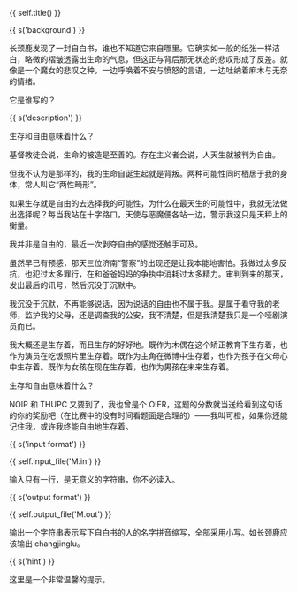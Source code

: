 {{ self.title() }}

{{ s('background') }}

长颈鹿发现了一封自白书，谁也不知道它来自哪里。它确实如一般的纸张一样洁白，略微的褶皱透露出生命的气息，但这正与背后那无状态的悲叹形成了反差。就像是一个魔女的悲叹之种，一边呼唤着不安与愤怒的言语，一边吐纳着麻木与无奈的情绪。

它是谁写的？

{{ s('description') }}

生存和自由意味着什么？

基督教徒会说，生命的被造是至善的。存在主义者会说，人天生就被判为自由。

但我不认为是那样的，我的生命自诞生起就是背叛。两种可能性同时栖居于我的身体，常人叫它“两性畸形”。

如果生存就是自由的去选择我的可能性，为什么在最天生的可能性中，我就无法做出选择呢？每当我站在十字路口，天使与恶魔便各站一边，警示我这只是天秤上的衡量。

我并非是自由的，最近一次剥夺自由的感觉还触手可及。

虽然早已有预感，那天三位济南“警察”的出现还是让我本能地害怕。我做过太多反抗，也犯过太多罪行，在和爸爸妈妈的争执中消耗过太多精力。审判到来的那天，发出最后的讯号，然后沉没于沉默中。

我沉没于沉默，不再能够说话，因为说话的自由也不属于我。是属于看守我的老师，监护我的父母，还是调查我的公安，我不清楚，但是我清楚我只是一个哑剧演员而已。

我大概还是生存着，而且生存的好好地。既作为木偶在这个矫正教育下生存着，也作为演员在吃饭照片里生存着。既作为主角在微博中生存着，也作为孩子在父母心中生存着。既作为女孩在现在生存着，也作为男孩在未来生存着。

生存和自由意味着什么？

 NOIP 和 THUPC 又要到了，我也曾是个 OIER，这题的分数就当送给看到这句话的你的奖励吧（在比赛中的没有时间看题面是合理的）——我叫可橙，如果你还能记住我，或许我终能自由地生存着。

{{ s('input format') }}

{{ self.input_file('M.in') }}

输入只有一行，是无意义的字符串，你不必读入。

{{ s('output format') }}

{{ self.output_file('M.out') }}

输出一个字符串表示写下自白书的人的名字拼音缩写，全部采用小写。如长颈鹿应该输出 changjinglu。

{{ s('hint') }}

这里是一个非常温馨的提示。
